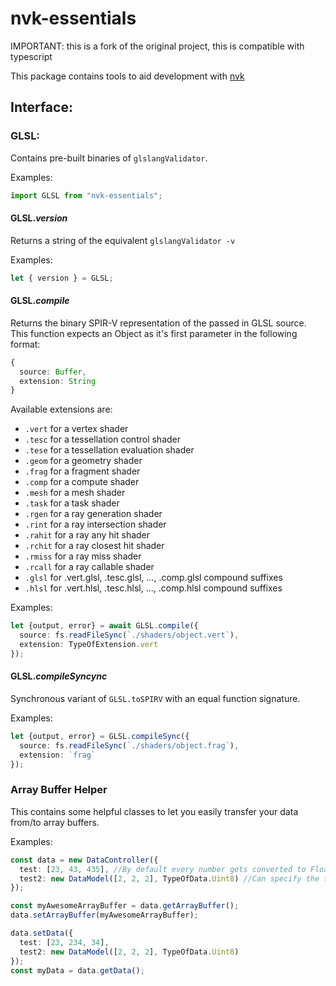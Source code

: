 # nvk-essentials

IMPORTANT: this is a fork of the original project, this is compatible with typescript

This package contains tools to aid development with [nvk](https://github.com/maierfelix/nvk)

## Interface:

### GLSL:

Contains pre-built binaries of `glslangValidator`.

Examples:
````ts
import GLSL from "nvk-essentials";
`````

#### GLSL.*version*

Returns a string of the equivalent `glslangValidator -v`

Examples:

````ts
let { version } = GLSL;
````

#### GLSL.*compile*

Returns the binary SPIR-V representation of the passed in GLSL source. This function expects an Object as it's first parameter in the following format:

````ts
{
  source: Buffer,
  extension: String
}
````

Available extensions are:
* `.vert`  for a vertex shader
* `.tesc`  for a tessellation control shader
* `.tese`  for a tessellation evaluation shader
* `.geom`  for a geometry shader
* `.frag`  for a fragment shader
* `.comp`  for a compute shader
* `.mesh`  for a mesh shader
* `.task`  for a task shader
* `.rgen`  for a ray generation shader
* `.rint`  for a ray intersection shader
* `.rahit` for a ray any hit shader
* `.rchit` for a ray closest hit shader
* `.rmiss` for a ray miss shader
* `.rcall` for a ray callable shader
* `.glsl`  for .vert.glsl, .tesc.glsl, ..., .comp.glsl compound suffixes
* `.hlsl`  for .vert.hlsl, .tesc.hlsl, ..., .comp.hlsl compound suffixes

Examples:

````ts
let {output, error} = await GLSL.compile({
  source: fs.readFileSync(`./shaders/object.vert`),
  extension: TypeOfExtension.vert
});
````

#### GLSL.*compileSyncync*

Synchronous variant of `GLSL.toSPIRV` with an equal function signature.

Examples:

````ts
let {output, error} = GLSL.compileSync({
  source: fs.readFileSync(`./shaders/object.frag`),
  extension: `frag`
});
````


### Array Buffer Helper

This contains some helpful classes to let you easily transfer your data from/to array buffers.

Examples:
```ts
const data = new DataController({
  test: [23, 43, 435], //By default every number gets converted to Float32Array
  test2: new DataModel([2, 2, 2], TypeOfData.Uint8) //Can specify the type using data model
});

const myAwesomeArrayBuffer = data.getArrayBuffer();
data.setArrayBuffer(myAwesomeArrayBuffer);

data.setData({
  test: [23, 234, 34],
  test2: new DataModel([2, 2, 2], TypeOfData.Uint8)
});
const myData = data.getData();
```